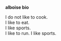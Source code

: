 **alboise bio**

I do not like to cook.  
I like to eat.  
I like sports.  
I like to run.
I like sports.
